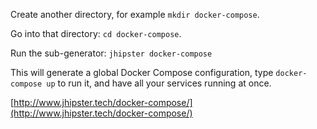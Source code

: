 Create another directory, for example `mkdir docker-compose`.

Go into that directory: `cd docker-compose`.

Run the sub-generator: `jhipster docker-compose`


This will generate a global Docker Compose configuration, type `docker-compose up` to run it, and have all your services running at once.

[http://www.jhipster.tech/docker-compose/](http://www.jhipster.tech/docker-compose/)
